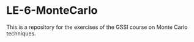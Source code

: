 # LE-6-MonteCarlo
This is a repository for the exercises of the GSSI course on Monte Carlo techniques.
